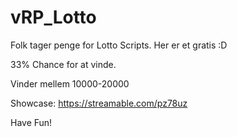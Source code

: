# vRP_Lotto

Folk tager penge for Lotto Scripts. Her er et gratis :D

33% Chance for at vinde.

Vinder mellem 10000-20000

Showcase: https://streamable.com/pz78uz

Have Fun!
